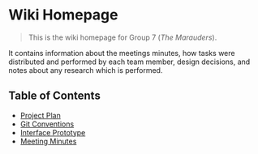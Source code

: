 # Wiki Homepage

> This is the wiki homepage for Group 7 (*The Marauders*). 

It contains information about the meetings minutes, how tasks were distributed and performed by each team member, design decisions, and notes about any research which is performed.

## Table of Contents

- [Project Plan](project-plan.md)
- [Git Conventions](git-conventions.md)
- [Interface Prototype](interface-prototype.md)
- [Meeting Minutes](minutes/index.md)